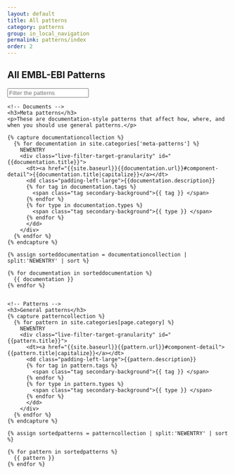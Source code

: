 ```yaml
---
layout: default
title: All patterns
category: patterns
group: in_local_navigation 
permalink: patterns/index
order: 2
---
```




## All EMBL-EBI Patterns

<div id="livefilterdemo" class="">
  <div class="input-group">
    <span class="input-group-label"><i data-icon="1" class="icon icon-functional"></i></span>
    <input class="filter clearable input-group-field" type="text" value="" placeholder="Filter the patterns" />
  </div>

  <div class="live-filter-target-granularity">

    <!-- Documents -->
    <h3>Meta patterns</h3>
    <p>These are documentation-style patterns that affect how, where, and when you should use general patterns.</p>

    {% capture documentationcollection %}
      {% for documentation in site.categories['meta-patterns'] %}
        NEWENTRY
        <div class="live-filter-target-granularity" id="{{documentation.title}}">
          <dt><a href="{{site.baseurl}}{{documentation.url}}#component-detail">{{documentation.title|capitalize}}</a></dt>
          <dd class="padding-left-large">{{documentation.description}}
          {% for tag in documentation.tags %}
            <span class="tag secondary-background">{{ tag }} </span>
          {% endfor %}
          {% for type in documentation.types %}
            <span class="tag secondary-background">{{ type }} </span>
          {% endfor %}
          </dd>
        </div>
      {% endfor %}
    {% endcapture %}

    {% assign sorteddocumentation = documentationcollection | split:'NEWENTRY' | sort %}

    {% for documentation in sorteddocumentation %}
      {{ documentation }}
    {% endfor %}


    <!-- Patterns -->
    <h3>General patterns</h3>
    {% capture patterncollection %}
      {% for pattern in site.categories[page.category] %}
        NEWENTRY
        <div class="live-filter-target-granularity" id="{{pattern.title}}">
          <dt><a href="{{site.baseurl}}{{pattern.url}}#component-detail">{{pattern.title|capitalize}}</a></dt>
          <dd class="padding-left-large">{{pattern.description}}
          {% for tag in pattern.tags %}
            <span class="tag secondary-background">{{ tag }} </span>
          {% endfor %}
          {% for type in pattern.types %}
            <span class="tag secondary-background">{{ type }} </span>
          {% endfor %}
          </dd>
        </div>
      {% endfor %}
    {% endcapture %}

    {% assign sortedpatterns = patterncollection | split:'NEWENTRY' | sort %}

    {% for pattern in sortedpatterns %}
      {{ pattern }}
    {% endfor %}
  </div>

  <!-- Include live filtering -->
  <!-- Note that we've loaded this with "defer", this technique may not be appropriate for your uses.
       If not, load this JS after jQuery. -->
  <script defer src="https://www.ebi.ac.uk/web_guidelines/EBI-Framework/v1.1/libraries/LiveFilter/js/jquery.liveFilter.js"></script>
  <script type="text/javascript">
    window.addEventListener('load',function() {
      $(document).ready(function() {
        $('#livefilterdemo').liveFilter({
          fitlerTargetCustomDiv: 'div.live-filter-target-granularity',
          defaultText: '',
          noMatches: '<p>No matching patterns found.</p>'
        });
      });
    });
  </script>

</div> <!-- /livefilter -->
